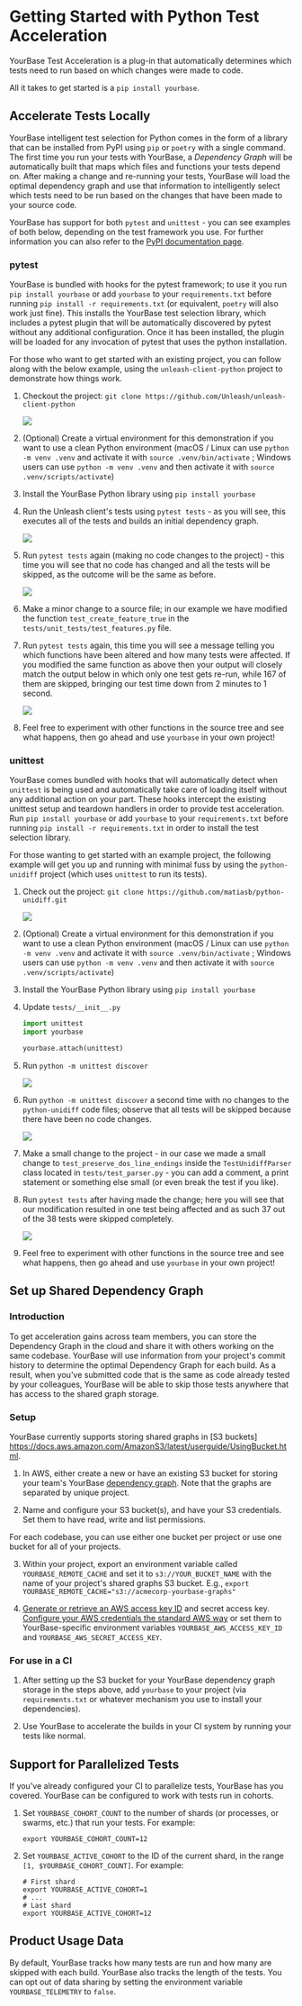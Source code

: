 # Getting Started with Python Test Acceleration

YourBase Test Acceleration is a plug-in that automatically determines which
tests need to run based on which changes were made to code.

All it takes to get started is a `pip install yourbase`.

## Accelerate Tests Locally

YourBase intelligent test selection for Python comes in the form of a library
that can be installed from PyPI using `pip` or `poetry` with a single command.
The first time you run your tests with YourBase, a *Dependency Graph* will be
automatically built that maps which files and functions your tests depend on.
After making a change and re-running your tests, YourBase will load the optimal
dependency graph and use that information to intelligently select which tests
need to be run based on the changes that have been made to your source code.

YourBase has support for both `pytest` and `unittest` - you can see examples of
both below, depending on the test framework you use. For further information you
can also refer to the [PyPI documentation page][].

[PyPI documentation page]: https://pypi.org/project/yourbase/

### pytest

YourBase is bundled with hooks for the pytest framework; to use it you run
`pip install yourbase` or add `yourbase` to your `requirements.txt` before
running `pip install -r requirements.txt` (or equivalent, `poetry` will also
work just fine). This installs the YourBase test selection library, which
includes a pytest plugin that will be automatically discovered by pytest without
any additional configuration. Once it has been installed, the plugin will be
loaded for any invocation of pytest that uses the python installation.

For those who want to get started with an existing project, you can follow along
with the below example, using the `unleash-client-python` project to demonstrate
how things work.

1. Checkout the project:
   `git clone https://github.com/Unleash/unleash-client-python`

   <img src="pytest01.png">

2. (Optional) Create a virtual environment for this demonstration if you want to
   use a clean Python environment (macOS / Linux can use `python -m venv .venv`
   and activate it with `source .venv/bin/activate` ; Windows users can use
   `python -m venv .venv` and then activate it with `source .venv/scripts/activate`)

3. Install the YourBase Python library using `pip install yourbase`

4. Run the Unleash client's tests using `pytest tests` - as you will see, this
   executes all of the tests and builds an initial dependency graph.

   <img src="pytest02.png">

5. Run `pytest tests` again (making no code changes to the project) - this time
   you will see that no code has changed and all the tests will be skipped, as
   the outcome will be the same as before.

   <img src="pytest03.png">

6. Make a minor change to a source file; in our example we have modified the
   function `test_create_feature_true` in the `tests/unit_tests/test_features.py`
   file.

7. Run `pytest tests` again, this time you will see a message telling you which
   functions have been altered and how many tests were affected. If you modified
   the same function as above then your output will closely match the output
   below in which only one test gets re-run, while 167 of them are skipped,
   bringing our test time down from 2 minutes to 1 second.

   <img src="pytest04.png">

8. Feel free to experiment with other functions in the source tree and see what
   happens, then go ahead and use `yourbase` in your own project!

### unittest

YourBase comes bundled with hooks that will automatically detect when `unittest`
is being used and automatically take care of loading itself without any
additional action on your part. These hooks intercept the existing unittest
setup and teardown handlers in order to provide test acceleration.
Run `pip install yourbase` or add `yourbase` to your `requirements.txt` before
running `pip install -r requirements.txt` in order to install the test selection
library.

For those wanting to get started with an example project, the following example
will get you up and running with minimal fuss by using the `python-unidiff`
project (which uses `unittest` to run its tests).

1. Check out the project: `git clone https://github.com/matiasb/python-unidiff.git`

   <img src="unittest01.png">

2. (Optional) Create a virtual environment for this demonstration if you want to
   use a clean Python environment (macOS / Linux can use `python -m venv .venv`
   and activate it with `source .venv/bin/activate` ; Windows users can use
   `python -m venv .venv` and then activate it with `source .venv/scripts/activate`)

3. Install the YourBase Python library using `pip install yourbase`

4. Update `tests/__init__.py`

   ```python
   import unittest
   import yourbase

   yourbase.attach(unittest)
   ```

5. Run `python -m unittest discover`

   <img src="unittest02.png">

6. Run `python -m unittest discover` a second time with no changes to the
   `python-unidiff` code files; observe that all tests will be skipped because
   there have been no code changes.

   <img src="unittest03.png">

7. Make a small change to the project - in our case we made a small change to
   `test_preserve_dos_line_endings` inside the `TestUnidiffParser` class located
   in `tests/test_parser.py` - you can add a comment, a print statement or
   something else small (or even break the test if you like).

8. Run `pytest tests` after having made the change; here you will see that our
   modification resulted in one test being affected and as such 37 out of the 38
   tests were skipped completely.

   <img src="unittest04.png">

9. Feel free to experiment with other functions in the source tree and see what
   happens, then go ahead and use `yourbase` in your own project!

## Set up Shared Dependency Graph

### Introduction

To get acceleration gains across team members, you can store the Dependency
Graph in the cloud and share it with others working on the same codebase.
YourBase will use information from your project's commit history to determine
the optimal Dependency Graph for each build. As a result, when you've submitted
code that is the same as code already tested by your colleagues, YourBase will
be able to skip those tests anywhere that has access to the shared graph
storage.

### Setup

YourBase currently supports storing shared graphs in [S3 buckets] https://docs.aws.amazon.com/AmazonS3/latest/userguide/UsingBucket.html.

1. In AWS, either create a new or have an existing S3 bucket for storing your
team's YourBase [dependency graph](https://yourbase.io/technology/dependency-graph). Note that the graphs are separated by unique project.

2. Name and configure your S3 bucket(s), and have your S3 credentials. Set them to have read, write and list permissions.

  For each codebase, you can use either one bucket per project or use one bucket for all of your projects.

3. Within your project, export an environment variable called `YOURBASE_REMOTE_CACHE` and set it to `s3://YOUR_BUCKET_NAME` with the name of your project's shared graphs S3 bucket. E.g., `export YOURBASE_REMOTE_CACHE="s3://acmecorp-yourbase-graphs"`

4. [Generate or retrieve an AWS access key ID](https://aws.amazon.com/premiumsupport/knowledge-center/create-access-key/) and secret access key. [Configure your AWS credentials the standard AWS way](https://docs.aws.amazon.com/cli/latest/userguide/cli-configure-files.html) or set them to YourBase-specific environment variables `YOURBASE_AWS_ACCESS_KEY_ID` and `YOURBASE_AWS_SECRET_ACCESS_KEY`.

### For use in a CI

1. After setting up the S3 bucket for your YourBase dependency graph storage in the steps above, add
`yourbase` to your project (via `requirements.txt` or whatever mechanism you use
to install your dependencies).

2. Use YourBase to accelerate the builds in your CI system by running your tests like normal.


## Support for Parallelized Tests

If you've already configured your CI to parallelize tests, YourBase has you
covered. YourBase can be configured to work with tests run in cohorts.

1. Set `YOURBASE_COHORT_COUNT` to the number of shards (or processes, or swarms,
   etc.) that run your tests. For example:

   ```shell
   export YOURBASE_COHORT_COUNT=12
   ```

2. Set `YOURBASE_ACTIVE_COHORT` to the ID of the current shard, in the range
   `[1, $YOURBASE_COHORT_COUNT]`. For example:

   ```shell
   # First shard
   export YOURBASE_ACTIVE_COHORT=1
   # ...
   # Last shard
   export YOURBASE_ACTIVE_COHORT=12
   ```

## Product Usage Data

By default, YourBase tracks how many tests are run and how many are skipped with
each build. YourBase also tracks the length of the tests. You can opt out of
data sharing by setting the environment variable `YOURBASE_TELEMETRY` to `false`.

